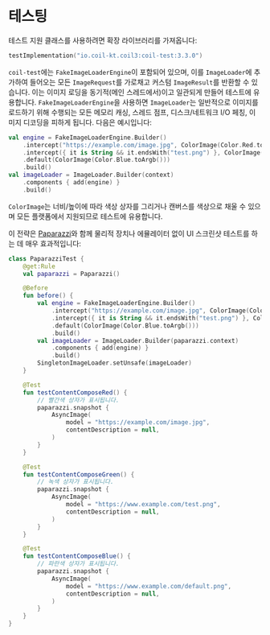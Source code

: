 # 테스팅

테스트 지원 클래스를 사용하려면 확장 라이브러리를 가져옵니다:

```kotlin
testImplementation("io.coil-kt.coil3:coil-test:3.3.0")
```

`coil-test`에는 `FakeImageLoaderEngine`이 포함되어 있으며, 이를 `ImageLoader`에 추가하여 들어오는 모든 `ImageRequest`를 가로채고 커스텀 `ImageResult`를 반환할 수 있습니다. 이는 이미지 로딩을 동기적(메인 스레드에서)이고 일관되게 만들어 테스트에 유용합니다. `FakeImageLoaderEngine`을 사용하면 `ImageLoader`는 일반적으로 이미지를 로드하기 위해 수행되는 모든 메모리 캐싱, 스레드 점프, 디스크/네트워크 I/O 페칭, 이미지 디코딩을 피하게 됩니다. 다음은 예시입니다:

```kotlin
val engine = FakeImageLoaderEngine.Builder()
    .intercept("https://example.com/image.jpg", ColorImage(Color.Red.toArgb()))
    .intercept({ it is String && it.endsWith("test.png") }, ColorImage(Color.Green.toArgb()))
    .default(ColorImage(Color.Blue.toArgb()))
    .build()
val imageLoader = ImageLoader.Builder(context)
    .components { add(engine) }
    .build()
```

`ColorImage`는 너비/높이에 따라 색상 상자를 그리거나 캔버스를 색상으로 채울 수 있으며 모든 플랫폼에서 지원되므로 테스트에 유용합니다.

이 전략은 [Paparazzi](https://github.com/cashapp/paparazzi)와 함께 물리적 장치나 에뮬레이터 없이 UI 스크린샷 테스트를 하는 데 매우 효과적입니다:

```kotlin
class PaparazziTest {
    @get:Rule
    val paparazzi = Paparazzi()

    @Before
    fun before() {
        val engine = FakeImageLoaderEngine.Builder()
            .intercept("https://example.com/image.jpg", ColorImage(Color.Red.toArgb()))
            .intercept({ it is String && it.endsWith("test.png") }, ColorImage(Color.Green.toArgb()))
            .default(ColorImage(Color.Blue.toArgb()))
            .build()
        val imageLoader = ImageLoader.Builder(paparazzi.context)
            .components { add(engine) }
            .build()
        SingletonImageLoader.setUnsafe(imageLoader)
    }

    @Test
    fun testContentComposeRed() {
        // 빨간색 상자가 표시됩니다.
        paparazzi.snapshot {
            AsyncImage(
                model = "https://example.com/image.jpg",
                contentDescription = null,
            )
        }
    }

    @Test
    fun testContentComposeGreen() {
        // 녹색 상자가 표시됩니다.
        paparazzi.snapshot {
            AsyncImage(
                model = "https://www.example.com/test.png",
                contentDescription = null,
            )
        }
    }

    @Test
    fun testContentComposeBlue() {
        // 파란색 상자가 표시됩니다.
        paparazzi.snapshot {
            AsyncImage(
                model = "https://www.example.com/default.png",
                contentDescription = null,
            )
        }
    }
}